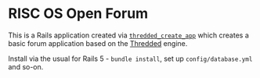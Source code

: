 # RISC OS Open Forum

This is a Rails application created via [`thredded_create_app`](https://github.com/risc-os-open/**thredded_create_app**) which creates a basic forum application based on the [Thredded](https://github.com/risc-os-open/thredded) engine.

Install via the usual for Rails 5 - `bundle install`, set up `config/database.yml` and so-on.
